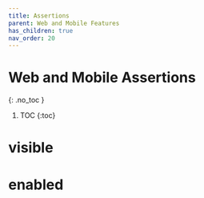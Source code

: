 ```yaml
---
title: Assertions
parent: Web and Mobile Features
has_children: true
nav_order: 20
---
```


# Web and Mobile Assertions
{: .no_toc }

1. TOC
{:toc}

# visible

# enabled